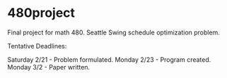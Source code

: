 # 480project
Final project for math 480. Seattle Swing schedule optimization problem.

Tentative Deadlines:

Saturday 2/21 - Problem formulated.
Monday   2/23 - Program created.
Monday   3/2  - Paper written. 
